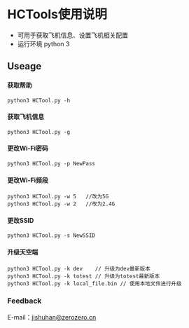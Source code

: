 # HCTools使用说明
* 可用于获取飞机信息、设置飞机相关配置
* 运行环境 python 3

## Useage
#### 获取帮助

```
python3 HCTool.py -h
```
#### 获取飞机信息

```
python3 HCTool.py -g
```
#### 更改Wi-Fi密码
```
python3 HCTool.py -p NewPass
```
#### 更改Wi-Fi频段
```
python3 HCTool.py -w 5   //改为5G
python3 HCTool.py -w 2   //改为2.4G
```
#### 更改SSID
```
python3 HCTool.py -s NewSSID
```
#### 升级天空端
```
python3 HCTool.py -k dev    // 升级为dev最新版本
python3 HCTool.py -k totest // 升级为totest最新版本
python3 HCTool.py -k local_file.bin // 使用本地文件进行升级
```
### Feedback
E-mail：jishuhan@zerozero.cn